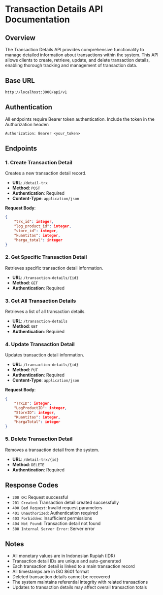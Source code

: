 # Transaction Details API Documentation

## Overview

The Transaction Details API provides comprehensive functionality to manage detailed information about transactions within the system. This API allows clients to create, retrieve, update, and delete transaction details, enabling thorough tracking and management of transaction data.

## Base URL

```
http://localhost:3000/api/v1
```

## Authentication

All endpoints require Bearer token authentication. Include the token in the Authorization header:

```
Authorization: Bearer <your_token>
```

## Endpoints

### 1. Create Transaction Detail

Creates a new transaction detail record.

- **URL**: `/detail-trx`
- **Method**: `POST`
- **Authentication**: Required
- **Content-Type**: `application/json`

**Request Body**:

```json
{
    "trx_id": integer,
    "log_product_id": integer,
    "store_id": integer,
    "kuantitas": integer,
    "harga_total": integer
}
```

### 2. Get Specific Transaction Detail

Retrieves specific transaction detail information.

- **URL**: `/transaction-details/{id}`
- **Method**: `GET`
- **Authentication**: Required

### 3. Get All Transaction Details

Retrieves a list of all transaction details.

- **URL**: `/transaction-details`
- **Method**: `GET`
- **Authentication**: Required

### 4. Update Transaction Detail

Updates transaction detail information.

- **URL**: `/transaction-details/{id}`
- **Method**: `PUT`
- **Authentication**: Required
- **Content-Type**: `application/json`

**Request Body**:

```json
{
    "TrxID": integer,
    "LogProductID": integer,
    "StoreID": integer,
    "Kuantitas": integer,
    "HargaTotal": integer
}
```

### 5. Delete Transaction Detail

Removes a transaction detail from the system.

- **URL**: `/detail-trx/{id}`
- **Method**: `DELETE`
- **Authentication**: Required

## Response Codes

- `200 OK`: Request successful
- `201 Created`: Transaction detail created successfully
- `400 Bad Request`: Invalid request parameters
- `401 Unauthorized`: Authentication required
- `403 Forbidden`: Insufficient permissions
- `404 Not Found`: Transaction detail not found
- `500 Internal Server Error`: Server error

## Notes

- All monetary values are in Indonesian Rupiah (IDR)
- Transaction detail IDs are unique and auto-generated
- Each transaction detail is linked to a main transaction record
- All timestamps are in ISO 8601 format
- Deleted transaction details cannot be recovered
- The system maintains referential integrity with related transactions
- Updates to transaction details may affect overall transaction totals
